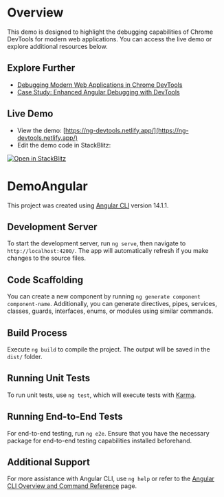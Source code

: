 # Overview

This demo is designed to highlight the debugging capabilities of Chrome DevTools for modern web applications. You can access the live demo or explore additional resources below.

## Explore Further

- [Debugging Modern Web Applications in Chrome DevTools](https://developer.chrome.com/blog/devtools-modern-web-debugging/)
- [Case Study: Enhanced Angular Debugging with DevTools](https://developer.chrome.com/blog/devtools-better-angular-debugging/)

## Live Demo

- View the demo: [https://ng-devtools.netlify.app/](https://ng-devtools.netlify.app/)
- Edit the demo code in StackBlitz:

[![Open in StackBlitz](https://developer.stackblitz.com/img/open_in_stackblitz.svg)](https://stackblitz.com/github/jecfish/ng-counter)

# DemoAngular

This project was created using [Angular CLI](https://github.com/angular/angular-cli) version 14.1.1.

## Development Server

To start the development server, run `ng serve`, then navigate to `http://localhost:4200/`. The app will automatically refresh if you make changes to the source files.

## Code Scaffolding

You can create a new component by running `ng generate component component-name`. Additionally, you can generate directives, pipes, services, classes, guards, interfaces, enums, or modules using similar commands.

## Build Process

Execute `ng build` to compile the project. The output will be saved in the `dist/` folder.

## Running Unit Tests

To run unit tests, use `ng test`, which will execute tests with [Karma](https://karma-runner.github.io).

## Running End-to-End Tests

For end-to-end testing, run `ng e2e`. Ensure that you have the necessary package for end-to-end testing capabilities installed beforehand.

## Additional Support

For more assistance with Angular CLI, use `ng help` or refer to the [Angular CLI Overview and Command Reference](https://angular.io/cli) page.
